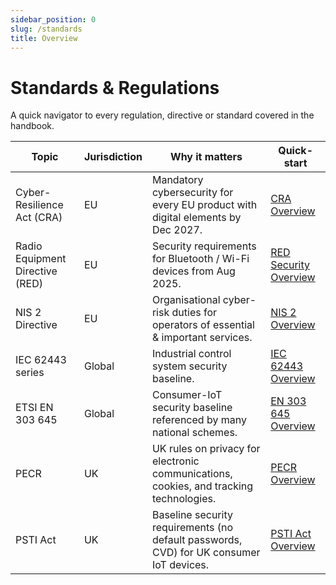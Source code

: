 ```yaml
---
sidebar_position: 0
slug: /standards
title: Overview
---
```


# Standards & Regulations

A quick navigator to every regulation, directive or standard covered in the handbook.

| Topic | Jurisdiction | Why it matters | Quick-start |
|-------|------------|---------------|-------------|
| Cyber-Resilience Act (CRA) | <i class="fa-solid fa-flag"></i> EU | Mandatory cybersecurity for every EU product with digital elements by Dec 2027. | [CRA Overview](./cra-overview.md) |
| Radio Equipment Directive (RED) | <i class="fa-solid fa-flag"></i> EU | Security requirements for Bluetooth / Wi-Fi devices from Aug 2025. | [RED Security Overview](./red-overview.md) |
| NIS 2 Directive | <i class="fa-solid fa-flag"></i> EU | Organisational cyber-risk duties for operators of essential & important services. | [NIS 2 Overview](./nis2-overview.md) |
| IEC 62443 series | <i class="fa-solid fa-globe"></i> Global | Industrial control system security baseline. | [IEC 62443 Overview](./iec62443-overview.md) |
| ETSI EN 303 645 | <i class="fa-solid fa-globe"></i> Global | Consumer-IoT security baseline referenced by many national schemes. | [EN 303 645 Overview](./en303645-overview.md) |
| PECR | <i class="fa-solid fa-flag-usa"></i> UK | UK rules on privacy for electronic communications, cookies, and tracking technologies. | [PECR Overview](./pecr-overview.md) |
| PSTI Act | <i class="fa-solid fa-flag-usa"></i> UK | Baseline security requirements (no default passwords, CVD) for UK consumer IoT devices. | [PSTI Act Overview](./psti-overview.md) |

